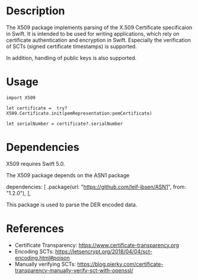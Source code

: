 # Description

The X509 package implements parsing of the X.509 Certificate specificaion in Swift.
It is intended to be used for writing applications, which rely on certificate authentication and encryption in Swift. 
Especially the verification of SCTs (signed certificate timestamps) is supported.

In addition, handling of public keys is also supported.


# Usage

`import X509`

`let certificate =  try? X509.Certificate.init(pemRepresentation:pemCertificate)`

`let serialNumber = certificate?.serialNumber`


# Dependencies

X509 requires Swift 5.0.

The X509 package depends on the ASN1 package


dependencies: [
        .package(url: "https://github.com/leif-ibsen/ASN1", from: "1.2.0"),
    ],

This package is used to parse the DER encoded data.


# References

* Certificate Transparency: https://www.certificate-transparency.org
* Encoding SCTs: https://letsencrypt.org/2018/04/04/sct-encoding.html#poison
* Manually verifying SCTs: https://blog.pierky.com/certificate-transparency-manually-verify-sct-with-openssl/




